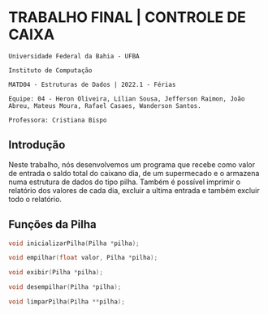 # TRABALHO FINAL | CONTROLE DE CAIXA



```
Universidade Federal da Bahia - UFBA

Instituto de Computação

MATD04 - Estruturas de Dados | 2022.1 - Férias

Equipe: 04 - Heron Oliveira, Lílian Sousa, Jefferson Raimon, João Abreu, Mateus Moura, Rafael Casaes, Wanderson Santos.

Professora: Cristiana Bispo
```



## Introdução

Neste trabalho, nós desenvolvemos um programa que recebe como valor de entrada o  saldo total do caixano dia, de um supermecado e o armazena numa estrutura de dados do tipo pilha. Também é possível imprimir o relatório dos valores de cada dia, excluir a ultima entrada e também excluir todo o relatório.



## Funções da Pilha

```c
void inicializarPilha(Pilha *pilha);
```

```c
void empilhar(float valor, Pilha *pilha);
```

```c
void exibir(Pilha *pilha);
```

```c
void desempilhar(Pilha *pilha);
```

```c
void limparPilha(Pilha **pilha);
```


